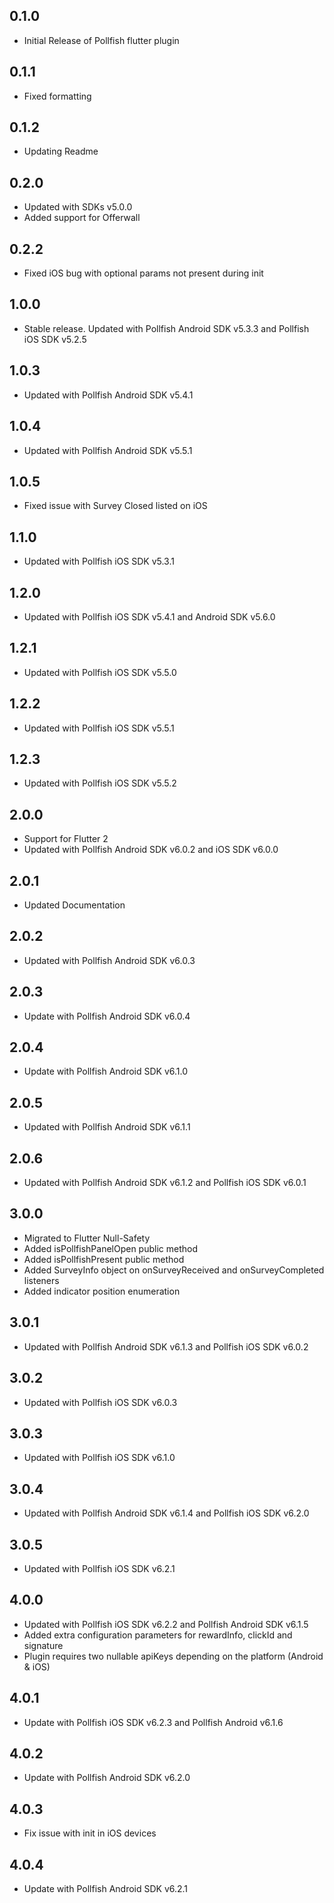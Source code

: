 ## 0.1.0

* Initial Release of Pollfish flutter plugin

## 0.1.1

* Fixed formatting

## 0.1.2

* Updating Readme

## 0.2.0

* Updated with SDKs v5.0.0
* Added support for Offerwall

## 0.2.2

* Fixed iOS bug with optional params not present during init

## 1.0.0

* Stable release. Updated with Pollfish Android SDK v5.3.3 and Pollfish iOS SDK v5.2.5

## 1.0.3

* Updated with Pollfish Android SDK v5.4.1

## 1.0.4

* Updated with Pollfish Android SDK v5.5.1

## 1.0.5

* Fixed issue with Survey Closed listed on iOS

## 1.1.0

* Updated with Pollfish iOS SDK v5.3.1

## 1.2.0

* Updated with Pollfish iOS SDK v5.4.1 and Android SDK v5.6.0

## 1.2.1

* Updated with Pollfish iOS SDK v5.5.0

## 1.2.2

*  Updated with Pollfish iOS SDK v5.5.1

## 1.2.3

*  Updated with Pollfish iOS SDK v5.5.2

## 2.0.0

* Support for Flutter 2
* Updated with Pollfish Android SDK v6.0.2 and iOS SDK v6.0.0

## 2.0.1

* Updated Documentation

## 2.0.2

* Updated with Pollfish Android SDK v6.0.3 

## 2.0.3

* Update with Pollfish Android SDK v6.0.4

## 2.0.4

* Update with Pollfish Android SDK v6.1.0

## 2.0.5

* Updated with Pollfish Android SDK v6.1.1

## 2.0.6

* Updated with Pollfish Android SDK v6.1.2 and Pollfish iOS SDK v6.0.1

## 3.0.0

* Migrated to Flutter Null-Safety
* Added isPollfishPanelOpen public method 
* Added isPollfishPresent public method
* Added SurveyInfo object on onSurveyReceived and onSurveyCompleted listeners
* Added indicator position enumeration

## 3.0.1

* Updated with Pollfish Android SDK v6.1.3 and Pollfish iOS SDK v6.0.2

## 3.0.2

* Updated with Pollfish iOS SDK v6.0.3

## 3.0.3

* Updated with Pollfish iOS SDK v6.1.0

## 3.0.4

* Updated with Pollfish Android SDK v6.1.4 and Pollfish iOS SDK v6.2.0

## 3.0.5

* Updated with Pollfish iOS SDK v6.2.1

## 4.0.0

* Updated with Pollfish iOS SDK v6.2.2 and Pollfish Android SDK v6.1.5
* Added extra configuration parameters for rewardInfo, clickId and signature
* Plugin requires two nullable apiKeys depending on the platform (Android & iOS)

## 4.0.1

* Update with Pollfish iOS SDK v6.2.3 and Pollfish Android v6.1.6

## 4.0.2

* Update with Pollfish Android SDK v6.2.0

## 4.0.3

* Fix issue with init in iOS devices

## 4.0.4

* Update with Pollfish Android SDK v6.2.1